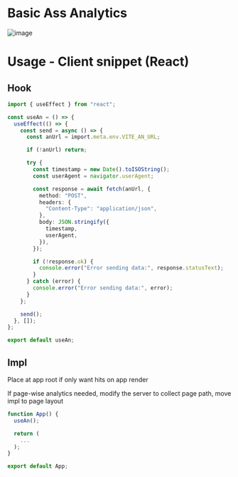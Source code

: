 
# Basic Ass Analytics

![image](https://github.com/user-attachments/assets/0a75810d-c671-49bf-87cb-3e4697105c7c)

# Usage - Client snippet (React)

## Hook 
```ts
import { useEffect } from "react";

const useAn = () => {
  useEffect(() => {
    const send = async () => {
      const anUrl = import.meta.env.VITE_AN_URL;

      if (!anUrl) return;

      try {
        const timestamp = new Date().toISOString();
        const userAgent = navigator.userAgent;

        const response = await fetch(anUrl, {
          method: "POST",
          headers: {
            "Content-Type": "application/json",
          },
          body: JSON.stringify({
            timestamp,
            userAgent,
          }),
        });

        if (!response.ok) {
          console.error("Error sending data:", response.statusText);
        }
      } catch (error) {
        console.error("Error sending data:", error);
      }
    };

    send();
  }, []); 
};

export default useAn;
```

## Impl
Place at app root if only want hits on app render 

If page-wise analytics needed, modify the server to collect page path, move impl to page layout 

```jsx
function App() {
  useAn();

  return (
    ...
  );
}

export default App;
```

